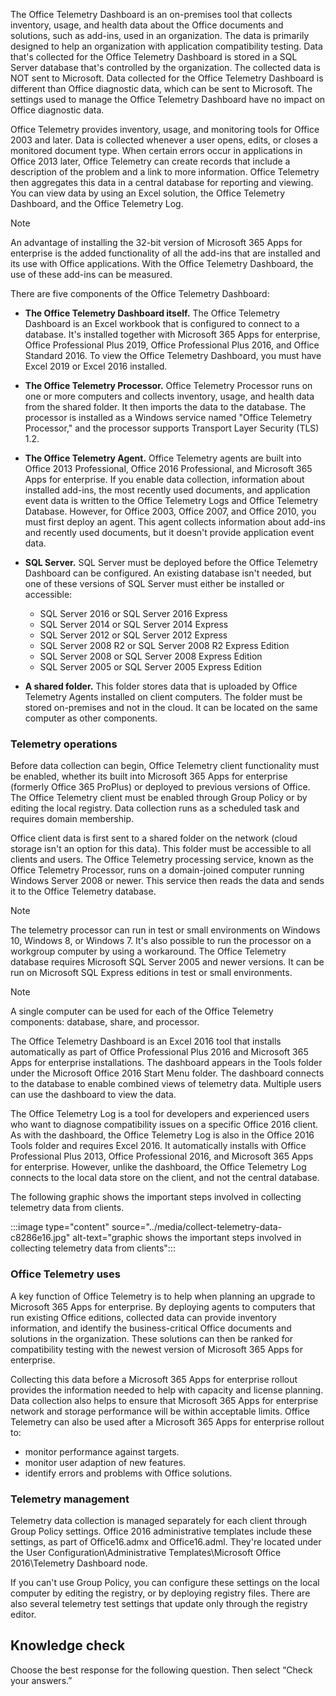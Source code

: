The Office Telemetry Dashboard is an on-premises tool that collects inventory, usage, and health data about the Office documents and solutions, such as add-ins, used in an organization. The data is primarily designed to help an organization with application compatibility testing. Data that's collected for the Office Telemetry Dashboard is stored in a SQL Server database that's controlled by the organization. The collected data is NOT sent to Microsoft. Data collected for the Office Telemetry Dashboard is different than Office diagnostic data, which can be sent to Microsoft. The settings used to manage the Office Telemetry Dashboard have no impact on Office diagnostic data.

Office Telemetry provides inventory, usage, and monitoring tools for Office 2003 and later. Data is collected whenever a user opens, edits, or closes a monitored document type. When certain errors occur in applications in Office 2013 later, Office Telemetry can create records that include a description of the problem and a link to more information. Office Telemetry then aggregates this data in a central database for reporting and viewing. You can view data by using an Excel solution, the Office Telemetry Dashboard, and the Office Telemetry Log.

> [!NOTE]
> An advantage of installing the 32-bit version of Microsoft 365 Apps for enterprise is the added functionality of all the add-ins that are installed and its use with Office applications. With the Office Telemetry Dashboard, the use of these add-ins can be measured.

There are five components of the Office Telemetry Dashboard:

 -  **The Office Telemetry Dashboard itself.** The Office Telemetry Dashboard is an Excel workbook that is configured to connect to a database. It's installed together with Microsoft 365 Apps for enterprise, Office Professional Plus 2019, Office Professional Plus 2016, and Office Standard 2016. To view the Office Telemetry Dashboard, you must have Excel 2019 or Excel 2016 installed.
 -  **The Office Telemetry Processor.** Office Telemetry Processor runs on one or more computers and collects inventory, usage, and health data from the shared folder. It then imports the data to the database. The processor is installed as a Windows service named "Office Telemetry Processor," and the processor supports Transport Layer Security (TLS) 1.2.
 -  **The Office Telemetry Agent.** Office Telemetry agents are built into Office 2013 Professional, Office 2016 Professional, and Microsoft 365 Apps for enterprise. If you enable data collection, information about installed add-ins, the most recently used documents, and application event data is written to the Office Telemetry Logs and Office Telemetry Database. However, for Office 2003, Office 2007, and Office 2010, you must first deploy an agent. This agent collects information about add-ins and recently used documents, but it doesn't provide application event data.
 -  **SQL Server.** SQL Server must be deployed before the Office Telemetry Dashboard can be configured. An existing database isn't needed, but one of these versions of SQL Server must either be installed or accessible:
    
     -  SQL Server 2016 or SQL Server 2016 Express
     -  SQL Server 2014 or SQL Server 2014 Express
     -  SQL Server 2012 or SQL Server 2012 Express
     -  SQL Server 2008 R2 or SQL Server 2008 R2 Express Edition
     -  SQL Server 2008 or SQL Server 2008 Express Edition
     -  SQL Server 2005 or SQL Server 2005 Express Edition
 -  **A shared folder.** This folder stores data that is uploaded by Office Telemetry Agents installed on client computers. The folder must be stored on-premises and not in the cloud. It can be located on the same computer as other components.

### Telemetry operations

‎Before data collection can begin, Office Telemetry client functionality must be enabled, whether its built into Microsoft 365 Apps for enterprise (formerly Office 365 ProPlus) or deployed to previous versions of Office. The Office Telemetry client must be enabled through Group Policy or by editing the local registry. Data collection runs as a scheduled task and requires domain membership.

Office client data is first sent to a shared folder on the network (cloud storage isn't an option for this data). This folder must be accessible to all clients and users. The Office Telemetry processing service, known as the Office Telemetry Processor, runs on a domain-joined computer running Windows Server 2008 or newer. This service then reads the data and sends it to the Office Telemetry database.

> [!NOTE]
> The telemetry processor can run in test or small environments on Windows 10, Windows 8, or Windows 7. It's also possible to run the processor on a workgroup computer by using a workaround. The Office Telemetry database requires Microsoft SQL Server 2005 and newer versions. It can be run on Microsoft SQL Express editions in test or small environments.

> [!NOTE]
> A single computer can be used for each of the Office Telemetry components: database, share, and processor.

The Office Telemetry Dashboard is an Excel 2016 tool that installs automatically as part of Office Professional Plus 2016 and Microsoft 365 Apps for enterprise installations. The dashboard appears in the Tools folder under the Microsoft Office 2016 Start Menu folder. The dashboard connects to the database to enable combined views of telemetry data. Multiple users can use the dashboard to view the data.

The Office Telemetry Log is a tool for developers and experienced users who want to diagnose compatibility issues on a specific Office 2016 client. As with the dashboard, the Office Telemetry Log is also in the Office 2016 Tools folder and requires Excel 2016. It automatically installs with Office Professional Plus 2013, Office Professional 2016, and Microsoft 365 Apps for enterprise. However, unlike the dashboard, the Office Telemetry Log connects to the local data store on the client, and not the central database.

The following graphic shows the important steps involved in collecting telemetry data from clients.

:::image type="content" source="../media/collect-telemetry-data-c8286e16.jpg" alt-text="graphic shows the important steps involved in collecting telemetry data from clients":::


### Office Telemetry uses

‎A key function of Office Telemetry is to help when planning an upgrade to Microsoft 365 Apps for enterprise. By deploying agents to computers that run existing Office editions, collected data can provide inventory information, and identify the business-critical Office documents and solutions in the organization. These solutions can then be ranked for compatibility testing with the newest version of Microsoft 365 Apps for enterprise.

Collecting this data before a Microsoft 365 Apps for enterprise rollout provides the information needed to help with capacity and license planning. Data collection also helps to ensure that Microsoft 365 Apps for enterprise network and storage performance will be within acceptable limits. Office Telemetry can also be used after a Microsoft 365 Apps for enterprise rollout to:

 -  monitor performance against targets.
 -  monitor user adaption of new features.
 -  identify errors and problems with Office solutions.

### Telemetry management

‎Telemetry data collection is managed separately for each client through Group Policy settings. Office 2016 administrative templates include these settings, as part of Office16.admx and Office16.adml. They're located under the User Configuration\\Administrative Templates\\Microsoft Office 2016\\Telemetry Dashboard node.

If you can't use Group Policy, you can configure these settings on the local computer by editing the registry, or by deploying registry files. There are also several telemetry test settings that update only through the registry editor.

## Knowledge check

Choose the best response for the following question. Then select “Check your answers.”